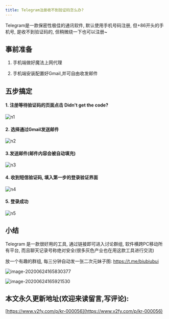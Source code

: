 ```yaml
---
title: Telegram注册收不到验证码怎么办?
---
```




Telegram是一款保密性极佳的通讯软件, 默认使用手机号码注册, 但+86开头的手机号, 是收不到验证码的, 但稍微绕一下也可以注册~



## 事前准备

1. 手机端做好魔法上网代理 

2. 手机端安装配置好Gmail,并可自由收发邮件



## 五步搞定



#### 1. 注册等待验证码的页面点击 Didn't get the code?



![n1](https://www.v2fy.com/asset/0i/jikemiji/jikemiji-md/kr-000056.assets/n1.png)



#### 2. 选择通过Gmail发送邮件



![n2](https://www.v2fy.com/asset/0i/jikemiji/jikemiji-md/kr-000056.assets/n2-2989565.png)



####  3.发送邮件(邮件内容会被自动填充)

![n3](https://www.v2fy.com/asset/0i/jikemiji/jikemiji-md/kr-000056.assets/n3.png)



####  4. 收到短信验证码, 填入第一步的登录验证界面



![n4](https://www.v2fy.com/asset/0i/jikemiji/jikemiji-md/kr-000056.assets/n4.png)

#### 5. 登录成功



![n5](https://www.v2fy.com/asset/0i/jikemiji/jikemiji-md/kr-000056.assets/n5.png)









## 小结

Telegram 是一款很好用的工具, 通过链接即可进入讨论群组, 软件横跨PC移动所有平台, 而且聊天记录号称绝对安全(很多灰色产业也在用这款工具进行交流)



放一个有趣的群组, 每三分钟自动发一张二次元妹子图: https://t.me/biubiubui



![image-20200624165830377](https://www.v2fy.com/asset/0i/jikemiji/jikemiji-md/kr-000056.assets/image-20200624165830377.png)

![image-20200624165921530](https://www.v2fy.com/asset/0i/jikemiji/jikemiji-md/kr-000056.assets/image-20200624165921530.png)


## 本文永久更新地址(欢迎来读留言,写评论):

[https://www.v2fy.com/p/kr-000056](https://www.v2fy.com/p/kr-000056)
